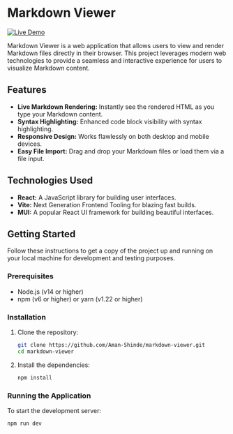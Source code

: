 # Markdown Viewer

[![Live Demo](https://img.shields.io/badge/Live%20Demo-View%20Here-green)](https://aman-shinde.github.io/markdown-viewer/)

Markdown Viewer is a web application that allows users to view and render Markdown files directly in their browser. This project leverages modern web technologies to provide a seamless and interactive experience for users to visualize Markdown content.

## Features

- **Live Markdown Rendering:** Instantly see the rendered HTML as you type your Markdown content.
- **Syntax Highlighting:** Enhanced code block visibility with syntax highlighting.
- **Responsive Design:** Works flawlessly on both desktop and mobile devices.
- **Easy File Import:** Drag and drop your Markdown files or load them via a file input.

## Technologies Used

- **React:** A JavaScript library for building user interfaces.
- **Vite:** Next Generation Frontend Tooling for blazing fast builds.
- **MUI:** A popular React UI framework for building beautiful interfaces.

## Getting Started

Follow these instructions to get a copy of the project up and running on your local machine for development and testing purposes.

### Prerequisites

- Node.js (v14 or higher)
- npm (v6 or higher) or yarn (v1.22 or higher)

### Installation

1. Clone the repository:

    ```bash
    git clone https://github.com/Aman-Shinde/markdown-viewer.git
    cd markdown-viewer
    ```

2. Install the dependencies:

    ```bash
    npm install
    ```

### Running the Application

To start the development server:

```bash
npm run dev


